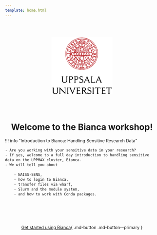 ```yaml
---
template: home.html
---
```


<center>

<br/><br/>

<img src="assets/UU_logo_color.svg" alt="drawing" width="200"/>

<br/><br/>


# Welcome to the Bianca workshop!
    
</center>

!!! info "Introduction to Bianca: Handling Sensitive Research Data"
    
    - Are you working with your sensitive data in your research? 
    - If yes, welcome to a full day introduction to handling sensitive data on the UPPMAX cluster, Bianca. 
    - We will tell you about 
    
        - NAISS-SENS, 
        - how to login to Bianca, 
        - transfer files via wharf, 
        - Slurm and the module system, 
        - and how to work with Conda packages.

<center>
<br>
    
<br/><br/>

[Get started using Bianca](practicalities.md){ .md-button .md-button--primary }

<br/><br/>


</center>
